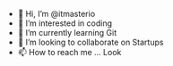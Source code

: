 - 👋 Hi, I’m @itmasterio
- 👀 I’m interested in coding
- 🌱 I’m currently learning Git
- 💞️ I’m looking to collaborate on Startups
- 📫 How to reach me ... Look

<!---
itmasterio/itmasterio is a ✨ special ✨ repository because its `README.md` (this file) appears on your GitHub profile.
You can click the Preview link to take a look at your changes.
--->
